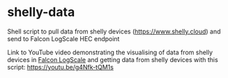 # shelly-data
Shell script to pull data from shelly devices (https://www.shelly.cloud) and send to Falcon LogScale HEC endpoint

Link to YouTube video demonstrating the visualising of data from shelly devices in [Falcon LogScale](https://www.crowdstrike.com/products/observability/falcon-logscale/) and getting data from shelly devices with this script: https://youtu.be/g4Nfk-tQM1s
